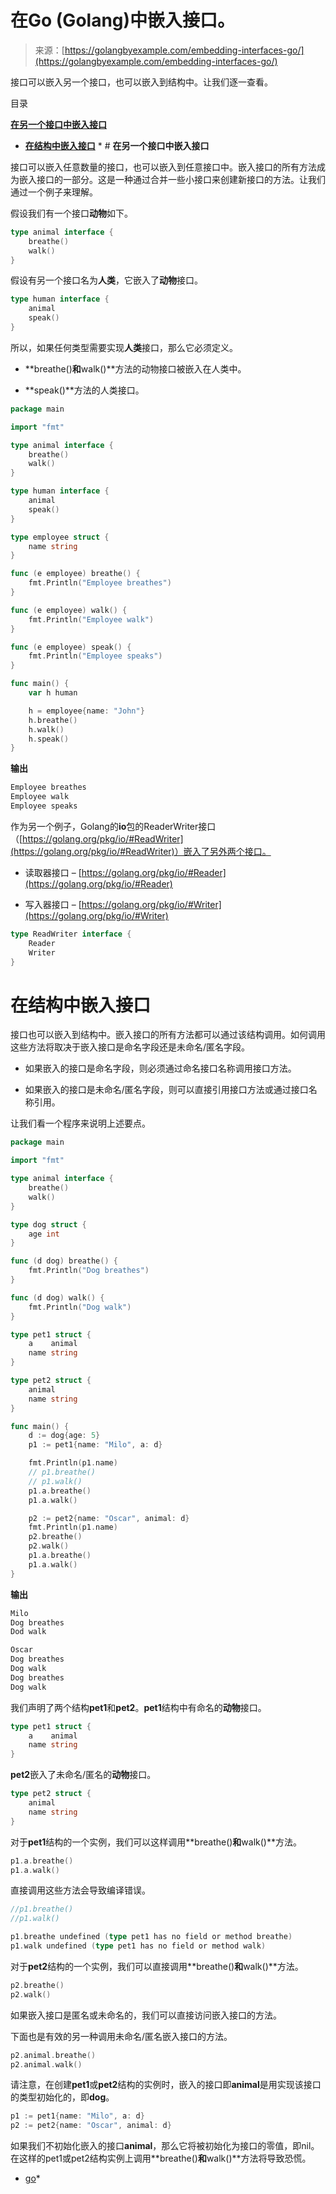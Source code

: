 <!--yml

类别：未分类。

日期：2024-10-13 06:22:06

-->

# 在Go (Golang)中嵌入接口。

> 来源：[https://golangbyexample.com/embedding-interfaces-go/](https://golangbyexample.com/embedding-interfaces-go/)

接口可以嵌入另一个接口，也可以嵌入到结构中。让我们逐一查看。

目录

**[在另一个接口中嵌入接口](#Embedding_interface_in_another_interface "在另一个接口中嵌入接口")**

+   **[在结构中嵌入接口](#Embedding_interface_in_a_struct "在结构中嵌入接口")** * # **在另一个接口中嵌入接口**

接口可以嵌入任意数量的接口，也可以嵌入到任意接口中。嵌入接口的所有方法成为嵌入接口的一部分。这是一种通过合并一些小接口来创建新接口的方法。让我们通过一个例子来理解。

假设我们有一个接口**动物**如下。

```go
type animal interface {
    breathe()
    walk()
}
```

假设有另一个接口名为**人类**，它嵌入了**动物**接口。

```go
type human interface {
    animal
    speak()
}
```

所以，如果任何类型需要实现**人类**接口，那么它必须定义。

+   **breathe()**和**walk()**方法的动物接口被嵌入在人类中。

+   **speak()**方法的人类接口。

```go
package main

import "fmt"

type animal interface {
	breathe()
	walk()
}

type human interface {
	animal
	speak()
}

type employee struct {
	name string
}

func (e employee) breathe() {
	fmt.Println("Employee breathes")
}

func (e employee) walk() {
	fmt.Println("Employee walk")
}

func (e employee) speak() {
	fmt.Println("Employee speaks")
}

func main() {
	var h human

	h = employee{name: "John"}
	h.breathe()
	h.walk()
	h.speak()
}
```

**输出**

```go
Employee breathes
Employee walk
Employee speaks
```

作为另一个例子，Golang的**io**包的ReaderWriter接口（[https://golang.org/pkg/io/#ReadWriter](https://golang.org/pkg/io/#ReadWriter)）嵌入了另外两个接口。

+   读取器接口 – [https://golang.org/pkg/io/#Reader](https://golang.org/pkg/io/#Reader)

+   写入器接口 – [https://golang.org/pkg/io/#Writer](https://golang.org/pkg/io/#Writer)

```go
type ReadWriter interface {
    Reader
    Writer
}
```

# **在结构中嵌入接口**

接口也可以嵌入到结构中。嵌入接口的所有方法都可以通过该结构调用。如何调用这些方法将取决于嵌入接口是命名字段还是未命名/匿名字段。

+   如果嵌入的接口是命名字段，则必须通过命名接口名称调用接口方法。

+   如果嵌入的接口是未命名/匿名字段，则可以直接引用接口方法或通过接口名称引用。

让我们看一个程序来说明上述要点。

```go
package main

import "fmt"

type animal interface {
    breathe()
    walk()
}

type dog struct {
    age int
}

func (d dog) breathe() {
    fmt.Println("Dog breathes")
}

func (d dog) walk() {
    fmt.Println("Dog walk")
}

type pet1 struct {
    a    animal
    name string
}

type pet2 struct {
    animal
    name string
}

func main() {
    d := dog{age: 5}
    p1 := pet1{name: "Milo", a: d}

    fmt.Println(p1.name)
    // p1.breathe()
    // p1.walk()
    p1.a.breathe()
    p1.a.walk()

    p2 := pet2{name: "Oscar", animal: d}
    fmt.Println(p1.name)
    p2.breathe()
    p2.walk()
    p1.a.breathe()
    p1.a.walk()
}
```

**输出**

```go
Milo
Dog breathes
Dod walk

Oscar
Dog breathes
Dog walk
Dog breathes
Dog walk
```

我们声明了两个结构**pet1**和**pet2**。**pet1**结构中有命名的**动物**接口。

```go
type pet1 struct {
    a    animal
    name string
}
```

**pet2**嵌入了未命名/匿名的**动物**接口。

```go
type pet2 struct {
    animal
    name string
}
```

对于**pet1**结构的一个实例，我们可以这样调用**breathe()**和**walk()**方法。

```go
p1.a.breathe()
p1.a.walk()
```

直接调用这些方法会导致编译错误。

```go
//p1.breathe()
//p1.walk()
```

```go
p1.breathe undefined (type pet1 has no field or method breathe)
p1.walk undefined (type pet1 has no field or method walk)
```

对于**pet2**结构的一个实例，我们可以直接调用**breathe()**和**walk()**方法。

```go
p2.breathe()
p2.walk()
```

如果嵌入接口是匿名或未命名的，我们可以直接访问嵌入接口的方法。

下面也是有效的另一种调用未命名/匿名嵌入接口的方法。

```go
p2.animal.breathe()
p2.animal.walk()
```

请注意，在创建**pet1**或**pet2**结构的实例时，嵌入的接口即**animal**是用实现该接口的类型初始化的，即**dog**。

```go
p1 := pet1{name: "Milo", a: d}
p2 := pet2{name: "Oscar", animal: d}
```

如果我们不初始化嵌入的接口**animal**，那么它将被初始化为接口的零值，即nil。在这样的pet1或pet2结构实例上调用**breathe()**和**walk()**方法将导致恐慌。

+   [go](https://golangbyexample.com/tag/go/)*
